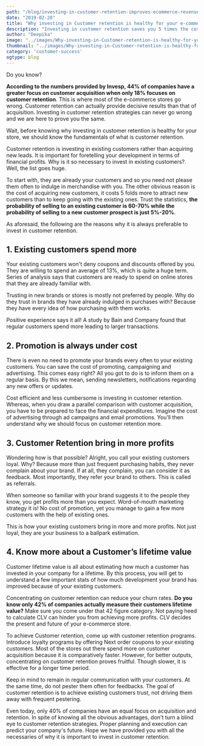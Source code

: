 ```yaml
---
path: "/blog/investing-in-customer-retention-improves-ecommerce-revenue/"
date: "2019-02-28"
title: "Why investing in Customer retention is healthy for your e-commerce store?"
description: "Investing in customer retention saves you 5 times the cost acquisition cost. Strategising Customer retention ideas will increase your customer lifetime value too "
author: "Deepika"
image: "../images/Why-investing-in-Customer-retention-is-healthy-for-your-eCommerce-store.jpg"
thumbnail: "../images/Why-investing-in-Customer-retention-is-healthy-for-your-eCommerce-store.jpg"
category: 'customer-success'
ogtype: blog
---
```


Do you know?

**According to the numbers provided by Invesp, 44% of companies have a greater focus on customer acquisition when only 18% focuses on customer retention**. This is where most of the e-commerce stores go wrong. Customer retention can actually provide decisive results than that of acquisition.
<link-text url="https://www.retainful.com/blog/5-simple-ideas-to-make-customer-stick-with-your-business/" target="\_blank" rel="noopener">Investing in customer retention strategies can never go wrong</link-text> and we are here to prove you the same.

Wait, before knowing why investing in customer retention is healthy for your store, we should know the fundamentals of what is customer retention.

Customer retention is investing in existing customers rather than acquiring new leads. It is important for foretelling your development in terms of financial profits. Why is it so necessary to invest in existing customers?.
Well, the list goes huge.

To start with, they are already your customers and so you need not please them often to indulge in merchandise with you. The other obvious reason is the cost of acquiring new customers, it costs 5 folds more to attract new customers than to keep going with the existing ones.
Trust the statistics, **the probability of selling to an existing customer is 60-70% while the probability of selling to a new customer prospect is just 5%-20%**.

As aforesaid, the following are the reasons why it is always preferable to invest in customer retention.

<toc></toc>

## 1. Existing customers spend more

Your existing customers won't deny coupons and discounts offered by you. They are willing to spend an average of 13%, which is quite a huge term. Series of analysis says that customers are ready to spend on online stores that they are already familiar with.

Trusting in new brands or stores is mostly not preferred by people. Why do they trust in brands they have already indulged in purchases with? Because they have every idea of how purchasing with them works.

Positive experience says it all!  A study by Bain and Company found that regular customers spend more leading to larger transactions.

## 2. Promotion is always under cost

There is even no need to promote your brands every often to your existing customers. You can save the cost of promoting, campaigning and advertising. This comes easy right?
All you got to do is to inform them on a regular basis. By this we mean, sending newsletters, notifications regarding any new offers or updates.

Cost efficient and less cumbersome is investing in customer retention. Whereas, when you draw a parallel comparison with customer acquisition, you have to be prepared to face the financial expenditures. Imagine the cost of advertising through ad campaigns and email promotions. You’ll then understand why we should focus on customer retention more.

## 3. Customer Retention bring in more profits

Wondering how is that possible?
Alright, you call your existing customers loyal. Why? Because more than just frequent purchasing habits, they never complain about your brand. If at all, they complain, you can consider it as feedback. Most importantly, they refer your brand to others. This is called as referrals.

When someone so familiar with your brand suggests it to the people they know, you get profits more than you expect. <link-text url="https://www.impactbnd.com/blog/word-of-mouth-marketing-strategies-infographic" target="\_blank" rel="noopener nofollow">Word-of-mouth marketing strategy</link-text> it is! No cost of promotion, yet you manage to gain a few more customers with the help of existing ones.

This is how your existing customers bring in more and more profits. Not just loyal, they are your business to a ballpark estimation.

## 4. Know more about a Customer’s lifetime value

Customer lifetime value is all about estimating how much a customer has invested in your company for a lifetime. By this process, you will get to understand a few important stats of how much development your brand has improved because of your existing customers.

Concentrating on customer retention can reduce your churn rates. **Do you know only 42% of companies actually measure their customers lifetime value?** Make sure you come under that 42 figure category. Not paying heed to calculate CLV can hinder you from achieving more profits. CLV decides the present and future of your e-commerce store.

To achieve Customer retention, come up with customer retention programs. <link-text url="https://www.retainful.com/blog/how-to-provide-next-order-coupon-in-woocommerce/" rel="noopener">Introduce loyalty programs by offering Next order coupons</link-text> to your existing customers. Most of the stores out there spend more on customer acquisition because it is comparatively faster. However, for better outputs, concentrating on customer retention proves fruitful. Though slower, it is effective for a longer time period.

Keep in mind to remain in regular communication with your customers. At the same time, do not pester them often for feedbacks. The goal of customer retention is to achieve existing customers trust, not driving them away with frequent pestering.

Even today, only 40% of companies have an equal focus on acquisition and retention. In spite of knowing all the obvious advantages, don't turn a blind eye to customer retention strategies. Proper planning and execution can predict your company's future. Hope we have provided you with all the necessaries of why it is important to invest in customer retention.
